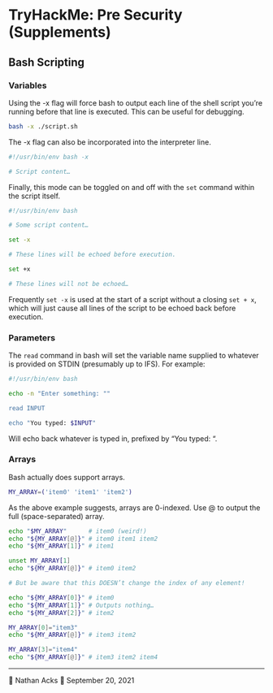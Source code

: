 # TryHackMe: Pre Security (Supplements)

## Bash Scripting

### Variables

Using the -x flag will force bash to output each line of the shell script you’re running before that line is executed. This can be useful for debugging.

```bash
bash -x ./script.sh
```

The -x flag can also be incorporated into the interpreter line.

```bash
#!/usr/bin/env bash -x

# Script content…
```

Finally, this mode can be toggled on and off with the `set` command within the script itself.

```bash
#!/usr/bin/env bash

# Some script content…

set -x

# These lines will be echoed before execution.

set +x

# These lines will not be echoed…
```

Frequently `set -x` is used at the start of a script without a closing `set + x`, which will just cause all lines of the script to be echoed back before execution.

### Parameters

The `read` command in bash will set the variable name supplied to whatever is provided on STDIN (presumably up to IFS). For example:

```bash
#!/usr/bin/env bash

echo -n "Enter something: ""

read INPUT

echo "You typed: $INPUT"
```

Will echo back whatever is typed in, prefixed by “You typed: “.

### Arrays

Bash actually does support arrays.

```bash
MY_ARRAY=('item0' 'item1' 'item2')
```

As the above example suggests, arrays are 0-indexed. Use @ to output the full (space-separated) array.

```bash
echo "$MY_ARRAY"      # item0 (weird!)
echo "${MY_ARRAY[@]}" # item0 item1 item2
echo "${MY_ARRAY[1]}" # item1

unset MY_ARRAY[1]
echo "${MY_ARRAY[@]}" # item0 item2

# But be aware that this DOESN’t change the index of any element!

echo "${MY_ARRAY[0]}" # item0
echo "${MY_ARRAY[1]}" # Outputs nothing…
echo "${MY_ARRAY[2]}" # item2

MY_ARRAY[0]="item3"
echo "${MY_ARRAY[@]}" # item3 item2

MY_ARRAY[3]="item4"
echo "${MY_ARRAY[@]}" # item3 item2 item4
```

- - - -

👤 Nathan Acks
📅 September 20, 2021
